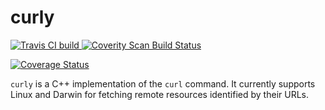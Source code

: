 # curly
<a href="https://travis-ci.org/r-rojo/curly">
  <img alt="Travis CI build"
       src="https://img.shields.io/travis/r-rojo/curly.svg"/>
</a>
<a href="https://scan.coverity.com/projects/curly">
  <img alt="Coverity Scan Build Status"
       src="https://scan.coverity.com/projects/14639/badge.svg"/>
</a>

<a href='https://coveralls.io/github/r-rojo/curly?branch=master'><img src='https://coveralls.io/repos/github/r-rojo/curly/badge.svg?branch=master' alt='Coverage Status' /></a>

`curly` is a C++ implementation of the `curl` command. It currently supports Linux and Darwin for fetching remote resources identified by their URLs.
